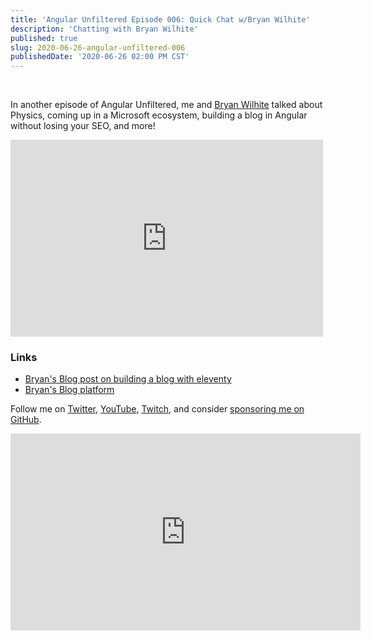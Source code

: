 ```yaml
---
title: 'Angular Unfiltered Episode 006: Quick Chat w/Bryan Wilhite'
description: 'Chatting with Bryan Wilhite'
published: true
slug: 2020-06-26-angular-unfiltered-006
publishedDate: '2020-06-26 02:00 PM CST'
---
```


<br/>

In another episode of Angular Unfiltered, me and [Bryan Wilhite](https://twitter.com/BryanWilhite) talked about Physics, coming up in a Microsoft ecosystem, building a blog in Angular without losing your SEO, and more!

<div class="flex justify-center">
  <iframe width="500" height="315" src="https://www.youtube.com/embed/T2FzczZ744c" frameborder="0" allow="accelerometer; autoplay; encrypted-media; gyroscope; picture-in-picture" allowfullscreen></iframe>
</div>

### Links

- [Bryan's Blog post on building a blog with eleventy](http://songhayblog.azurewebsites.net/entry/2020-06-11-my-blogging-workflow-for-2020-is-all-about-11ty-eleventy/)
- [Bryan's Blog platform](https://github.com/BryanWilhite)

Follow me on [Twitter](https://twitter.com/brandontroberts), [YouTube](https://youtube.com/brandonrobertsdev), [Twitch](https://twitch.tv/brandontroberts), and consider [sponsoring me on GitHub](https://github.com/sponsors/brandonroberts).

<iframe width="560" height="315" src="https://www.youtube.com/embed/YZmD8gy7ycI" frameborder="0" allow="accelerometer; autoplay; encrypted-media; gyroscope; picture-in-picture" allowfullscreen></iframe>
